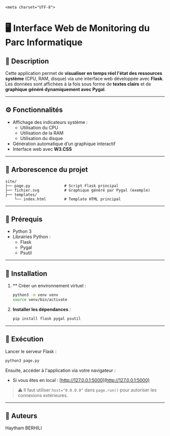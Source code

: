 
    <meta charset="UTF-8">
# 🖥️ Interface Web de Monitoring du Parc Informatique

## 📌 Description

Cette application permet de **visualiser en temps réel l'état des ressources système** (CPU, RAM, disque) via une interface web développée avec **Flask**.  
Les données sont affichées à la fois sous forme de **textes clairs** et de **graphique généré dynamiquement avec Pygal**.

---

## ⚙️ Fonctionnalités

- Affichage des indicateurs système :
  - Utilisation du CPU
  - Utilisation de la RAM
  - Utilisation du disque
- Génération automatique d’un graphique interactif
- Interface web avec **W3.CSS**

---

## 📂 Arborescence du projet

```
site/
├── page.py               # Script Flask principal
├── fichier.svg           # Graphique généré par Pygal (exemple)
├── templates/
    └── index.html        # Template HTML principal
```

---

## 🧰 Prérequis

- Python 3
- Librairies Python :
  - Flask
  - Pygal
  - Psutil

---

## 🔧 Installation

1. ** Créer un environnement virtuel :

   ```bash
   python3 -m venv venv
   source venv/bin/activate
   ```

2. **Installer les dépendances** :

   ```bash
   pip install flask pygal psutil
   ```

---

## 🚀 Exécution

Lancer le serveur Flask :

```bash
python3 page.py
```

Ensuite, accéder à l'application via votre navigateur :

- Si vous êtes en local : [http://127.0.0.1:5000](http://127.0.0.1:5000)

> ⚠️ Il faut utiliser `host="0.0.0.0"` dans `page.run()` pour autoriser les connexions extérieures.

---



## 🧠 Auteurs

Haytham BERHILI

